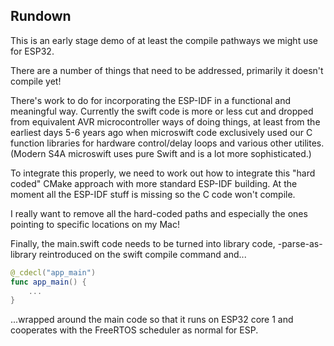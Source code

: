 ## Rundown

This is an early stage demo of at least the compile pathways we might use for ESP32.

There are a number of things that need to be addressed, primarily it doesn't compile yet!

There's work to do for incorporating the ESP-IDF in a functional and meaningful way. Currently the
swift code is more or less cut and dropped from equivalent AVR microcontroller ways of doing things,
at least from the earliest days 5-6 years ago when microswift code exclusively used our C function libraries
for hardware control/delay loops and various other utilites. (Modern S4A microswift uses pure Swift and is
a lot more sophisticated.)

To integrate this properly, we need to work out how to integrate this "hard coded" CMake approach
with more standard ESP-IDF building. At the moment all the ESP-IDF stuff is missing so the C code won't
compile.

I really want to remove all the hard-coded paths and especially the ones pointing to specific locations on my Mac!

Finally, the main.swift code needs to be turned into library code, -parse-as-library reintroduced
on the swift compile command and...

```swift
@_cdecl("app_main")
func app_main() {
	...
}
```

...wrapped around the main code so that it runs on ESP32 core 1 and cooperates with the FreeRTOS scheduler as normal for ESP.
